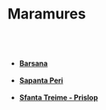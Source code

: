 # Maramures

<br><br>		
<h4>
	<ul>
		<li><a href="/maramures/barsana">Barsana</a></li>
		<br>
		<li><a href="/maramures/sapantaperi">Sapanta Peri</a></li>
		<br>
		<li><a href="/maramures/sfantatreime">Sfanta Treime - Prislop</a></li>
	</ul>
</h4>